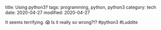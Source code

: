 title: Using python3?
tags: programming, python, python3
category: tech
date: 2020-04-27
modified: 2020-04-27

It seems terrifying.  😱 Is it really so wrong?!? \#python3 \#Luddite


